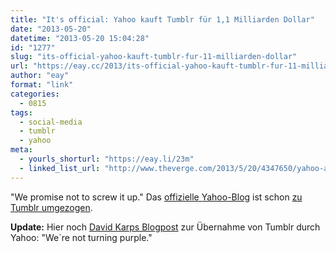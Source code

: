 ```yaml
---
title: "It's official: Yahoo kauft Tumblr für 1,1 Milliarden Dollar"
date: "2013-05-20"
datetime: "2013-05-20 15:04:28"
id: "1277"
slug: "its-official-yahoo-kauft-tumblr-fur-11-milliarden-dollar"
url: "https://eay.cc/2013/its-official-yahoo-kauft-tumblr-fur-11-milliarden-dollar/"
author: "eay"
format: "link"
categories:
  - 0815
tags:
  - social-media
  - tumblr
  - yahoo
meta:
  - yourls_shorturl: "https://eay.li/23m"
  - linked_list_url: "http://www.theverge.com/2013/5/20/4347650/yahoo-acquires-tumblr-in-1-1-billion-cash-deal-promises-not-to-screw"
---
```


"We promise not to screw it up." Das [offizielle Yahoo-Blog](http://yodel.yahoo.com/blogs/general/we-re-moving--120325712.html) ist schon [zu Tumblr umgezogen](http://yahoo.tumblr.com/).

**Update:** Hier noch [David Karps Blogpost](https://eay.li/1vw) zur Übernahme von Tumblr durch Yahoo: "We´re not turning purple."
